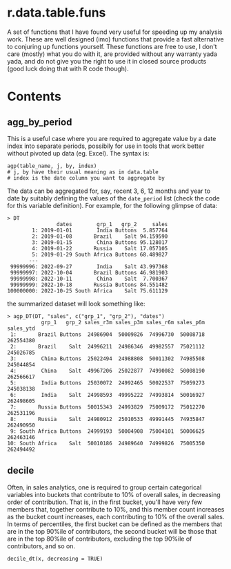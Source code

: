 # r.data.table.funs
A set of functions that I have found very useful for speeding up my analysis work. These are well designed (imo) functions that provide a
fast alternative to conjuring up functions yourself. These functions are free to use, I don't care (mostly) what you do with it,
are provided without any warranty yada yada, and do not give you the right to use it in closed source products (good luck doing that with
R code though).

# Contents
## agg_by_period
This is a useful case where you are required to aggregate value by a date index into separate periods,
possibily for use in tools that work better without pivoted up data (eg. Excel). The syntax is:
```
agp(table_name, j, by, index)
# j, by have their usual meaning as in data.table
# index is the date column you want to aggregate by
```

The data can be aggregated for, say, recent 3, 6, 12 months and year to date by suitably defining the values of the `date_period` list
(check the code for this variable definition). For example, for the following glimpse of data:

```
> DT
                dates        grp_1   grp_2     sales
        1: 2019-01-01        India Buttons  5.857764
        2: 2019-01-08       Brazil    Salt 94.159590
        3: 2019-01-15        China Buttons 95.128017
        4: 2019-01-22       Russia    Salt 17.057105
        5: 2019-01-29 South Africa Buttons 68.489827
       ---                                          
 99999996: 2022-09-27        India    Salt 43.997368
 99999997: 2022-10-04       Brazil Buttons 46.981903
 99999998: 2022-10-11        China    Salt  7.700367
 99999999: 2022-10-18       Russia Buttons 84.551482
100000000: 2022-10-25 South Africa    Salt 75.611129
```

the summarized dataset will look something like:

```
> agp_DT(DT, "sales", c("grp_1", "grp_2"), "dates")
           grp_1   grp_2 sales_r3m sales_p3m sales_r6m sales_p6m sales_ytd
 1:       Brazil Buttons  24986904  50009826  74996730  50008718 262554380
 2:       Brazil    Salt  24996211  24986346  49982557  75021112 245026785
 3:        China Buttons  25022494  24988808  50011302  74985508 245044854
 4:        China    Salt  49967206  25022877  74990082  50008190 262566617
 5:        India Buttons  25030072  24992465  50022537  75059273 245038138
 6:        India    Salt  24998593  49995222  74993814  50016927 262498605
 7:       Russia Buttons  50015343  24993829  75009172  75012270 262531196
 8:       Russia    Salt  24980912  25010533  49991445  74935847 262490950
 9: South Africa Buttons  24999193  50004908  75004101  50006625 262463146
10: South Africa    Salt  50010186  24989640  74999826  75005350 262494492
```

## decile
Often, in sales analytics, one is required to group certain categorical variables into buckets that contribute to 10% of overall sales,
in decreasing order of contribution. That is, in the first bucket, you'll have very few members that, together contribute to 10%, and
this member count increases as the bucket count increases, each contributing to 10% of the overall sales. In terms of percentiles, the first
bucket can be defined as the members that are in the top 90%ile of contributors, the second bucket will be those that are in the top 80%ile
of contributors, excluding the top 90%ile of contributors, and so on.

```
decile_dt(x, decreasing = TRUE)
```
